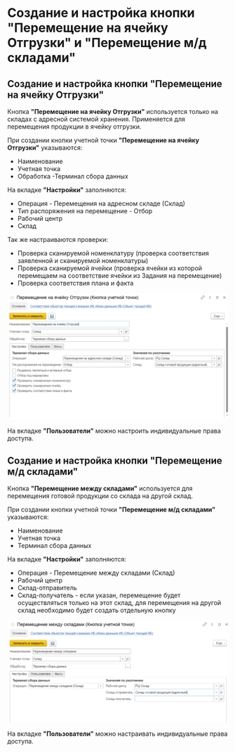 # Создание и настройка кнопки "Перемещение на ячейку Отгрузки" и "Перемещение м/д складами"

<h2> Создание и настройка кнопки "Перемещение на ячейку Отгрузки" </h2>

Кнопка **"Перемещение на ячейку Отгрузки"** используется только на складах с адресной системой хранения. Применяется для перемещения продукции в ячейку отгрузки.

При создании кнопки учетной точки **"Перемещение на ячейку Отгрузки"** указываются:

- Наименование
- Учетная точка
- Обработка -Терминал сбора данных

На вкладке **"Настройки"** заполняются:

- Операция - Перемещения на адресном складе (Склад)
- Тип распоряжения на перемещение - Отбор
- Рабочий центр
- Склад

Так же настраиваются проверки:

- Проверка сканируемой номенклатуру (проверка соответствия заявленной и сканируемой номенклатуры)
- Проверка сканируемой ячейки (проверка ячейки из которой перемещаем на соответствие ячейки из Задания на перемещение)
- Проверка соответствия плана и факта

![1](NastroikaKnopkiPeremeshenie.assets/1.png)

На вкладке **"Пользователи"** можно настроить индивидуальные права доступа.

<h2> Создание и настройка кнопки "Перемещение м/д складами" </h2>

Кнопка **"Перемещение между складами"** используется для перемещения готовой продукции со склада на другой склад.

При создании кнопки учетной точки **"Перемещение м/д складами"** указываются:

- Наименование
- Учетная точка
- Терминал сбора данных

На вкладке **"Настройки"** заполняются:

- Операция - Перемещение между складами (Склад)
- Рабочий центр
- Склад-отправитель
- Склад-получатель - если указан, перемещение будет осуществляться только на этот склад, для перемещения на другой склад необходимо будет создать отдельную кнопку

![2](NastroikaKnopkiPeremeshenie.assets/2.png)

На вкладке **"Пользователи"** можно настраивать индивидуальные права доступа.

